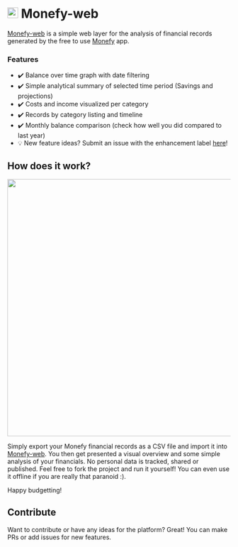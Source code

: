 <h1>
  <img src="https://vandenbroucke.github.io/monefy-web/img/favicon/android-icon-36x36.png" height="24"/> 
  <span>Monefy-web</span>
</h1>

[Monefy-web](https://vandenbroucke.github.io/monefy-web/) is a simple web layer for the analysis of financial records generated by the free to use [Monefy](http://www.monefy.me/) app.

### Features

* ✔️ Balance over time graph with date filtering
* ✔️ Simple analytical summary of selected time period (Savings and projections)
* ✔️ Costs and income visualized per category
* ✔️ Records by category listing and timeline
* ✔️ Monthly balance comparison (check how well you did compared to last year)
* 💡 New feature ideas? Submit an issue with the enhancement label [here](https://github.com/vandenbroucke/monefy-web/issues/new)!




## How does it work?

<p align="center">
  <img src="https://raw.githubusercontent.com/vandenbroucke/monefy-web/master/img/tutorial.gif" height="580"/> 
</p>

Simply export your Monefy financial records as a CSV file and import it into [Monefy-web](https://vandenbroucke.github.io/monefy-web/). You then get presented a visual overview and some simple analysis of your financials. No personal data is tracked, shared or published. Feel free to fork the project and run it yourself! You can even use it offline if you are really that paranoid :).

Happy budgetting!

## Contribute

Want to contribute or have any ideas for the platform? Great!
You can make PRs or add issues for new features.
